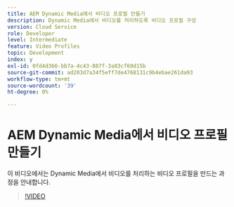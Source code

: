 ```yaml
---
title: AEM Dynamic Media에서 비디오 프로필 만들기
description: Dynamic Media에서 비디오를 처리하도록 비디오 프로필 구성
version: Cloud Service
role: Developer
level: Intermediate
feature: Video Profiles
topic: Development
index: y
exl-id: 0fd4d366-bb7a-4c43-887f-3a83cf60d15b
source-git-commit: ad203d7a34f5eff7de4768131c9b4ebae261da93
workflow-type: tm+mt
source-wordcount: '39'
ht-degree: 0%

---
```


# AEM Dynamic Media에서 비디오 프로필 만들기

이 비디오에서는 Dynamic Media에서 비디오를 처리하는 비디오 프로필을 만드는 과정을 안내합니다.

>[!VIDEO](https://video.tv.adobe.com/v/335382?quality=9&learn=on)
